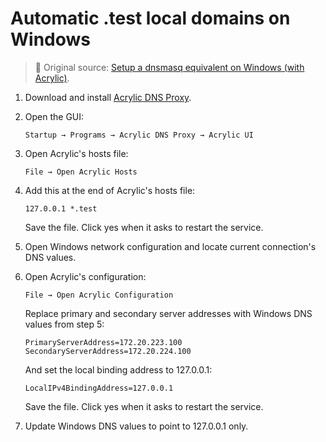 # Automatic .test local domains on Windows

> :book: Original source: [Setup a dnsmasq equivalent on Windows (with Acrylic)](http://www.orbitale.io/2017/12/05/setup-a-dnsmasq-equivalent-on-windows-with-acrylic.html).

1. Download and install [Acrylic DNS Proxy](http://mayakron.altervista.org/support/acrylic/Home.htm).

2. Open the GUI:

    ```text
    Startup → Programs → Acrylic DNS Proxy → Acrylic UI
    ```

3. Open Acrylic's hosts file:

    ```text
    File → Open Acrylic Hosts
    ```

4. Add this at the end of Acrylic's hosts file:

    ```text
    127.0.0.1 *.test
    ```

   Save the file. Click yes when it asks to restart the service.

5. Open Windows network configuration and locate current connection's DNS values.

6. Open Acrylic's configuration:

    ```text
    File → Open Acrylic Configuration
    ```

   Replace primary and secondary server addresses with Windows DNS values from step 5:

    ```text
    PrimaryServerAddress=172.20.223.100
    SecondaryServerAddress=172.20.224.100
    ```

   And set the local binding address to 127.0.0.1:
    
    ```text
    LocalIPv4BindingAddress=127.0.0.1
    ```

   Save the file. Click yes when it asks to restart the service.

7. Update Windows DNS values to point to 127.0.0.1 only.
